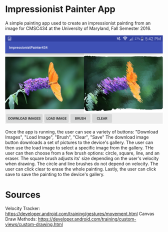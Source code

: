 # Impressionist Painter App

A simple painting app used to create an impressionist painting from an image for CMSC434 at the University of Maryland, Fall Semester 2016.

<img src="https://github.com/andysoto/CMSC434_ImpressionistPainter/blob/master/impressionist.png"/>

Once the app is running, the user can see a variety of buttons: "Download Images", "Load Image", "Brush", "Clear", "Save"
The download image button downloads a set of pictures to the device's gallery. The user can then use the load image to select 
a specific image from the gallery. THe user can then choose from a few brush options: circle, square, line, and an eraser. The 
square brush adjusts its' size depending on the user's velocity when drawing. The circle and line brushes do not depend on velocity. 
The user can click clear to erase the whole painting. Lastly, the user can click save to save the painting to the device's gallery.

# Sources
Velocity Tracker: https://developer.android.com/training/gestures/movement.html
Canvas Draw Methods: https://developer.android.com/training/custom-views/custom-drawing.html
